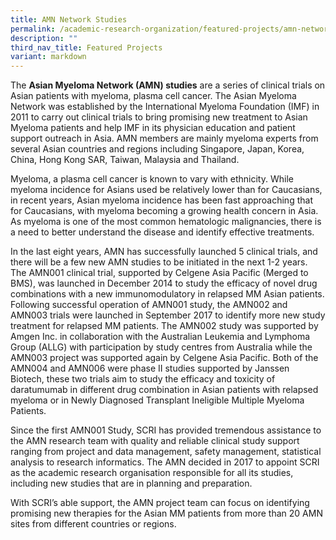 ```yaml
---
title: AMN Network Studies
permalink: /academic-research-organization/featured-projects/amn-network-studies/
description: ""
third_nav_title: Featured Projects
variant: markdown
---
```

The **Asian Myeloma Network (AMN) studies** are a series of clinical trials on Asian patients with myeloma, plasma cell cancer. The Asian Myeloma Network was established by the International Myeloma Foundation (IMF) in 2011 to carry out clinical trials to bring promising new treatment to Asian Myeloma patients and help IMF in its physician education and patient support outreach in Asia. AMN members are mainly myeloma experts from several Asian countries and regions including Singapore, Japan, Korea, China, Hong Kong SAR, Taiwan, Malaysia and Thailand. 

Myeloma, a plasma cell cancer is known to vary with ethnicity. While myeloma incidence for Asians used be relatively lower than for Caucasians, in recent years, Asian myeloma incidence has been fast approaching that for Caucasians, with myeloma becoming a growing health concern in Asia. As myeloma is one of the most common hematologic malignancies, there is a need to better understand the disease and identify effective treatments.

In the last eight years, AMN has successfully launched 5 clinical trials, and there will be a few new AMN studies to be initiated in the next 1-2 years.  The AMN001 clinical trial, supported by Celgene Asia Pacific (Merged to BMS), was launched in December 2014 to study the efficacy of novel drug combinations with a new immunomodulatory in relapsed MM Asian patients. Following successful operation of AMN001 study, the AMN002 and AMN003 trials were launched in September 2017 to identify more new study treatment for relapsed MM patients. The AMN002 study was supported by Amgen Inc. in collaboration with the Australian Leukemia and Lymphoma Group (ALLG) with participation by study centres from Australia while the AMN003 project was supported again by Celgene Asia Pacific. Both of the AMN004 and AMN006 were phase II studies supported by Janssen Biotech, these two trials aim to study the efficacy and toxicity of daratumumab in different drug combination in Asian patients with relapsed myeloma or in Newly Diagnosed Transplant Ineligible Multiple Myeloma Patients. 

Since the first AMN001 Study, SCRI has provided tremendous assistance to the AMN research team with quality and reliable clinical study support ranging from project and data management, safety management, statistical analysis to research informatics. The AMN decided in 2017 to appoint SCRI as the academic research organisation responsible for all its studies, including new studies that are in planning and preparation.

With SCRI’s able support, the AMN project team can focus on identifying promising new therapies for the Asian MM patients from more than 20 AMN sites from different countries or regions. 
